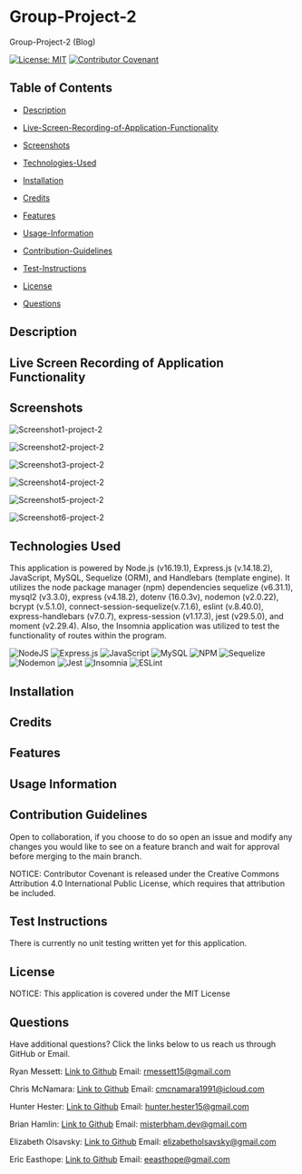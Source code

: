 # Group-Project-2

Group-Project-2 (Blog)

[![License: MIT](https://img.shields.io/badge/License-MIT-yellow.svg)](https://opensource.org/licenses/MIT) [![Contributor Covenant](https://img.shields.io/badge/Contributor%20Covenant-2.1-4baaaa.svg)](code_of_conduct.md)

## Table of Contents

- [Description](#description)

- [Live-Screen-Recording-of-Application-Functionality](#live-screen-recording-of-application-functionality)

- [Screenshots](#screenshots)

- [Technologies-Used](#technologies-used)

- [Installation](#installation)

- [Credits](#credits)

- [Features](#features)

- [Usage-Information](#usage-information)

- [Contribution-Guidelines](#contribution-guidelines)

- [Test-Instructions](#test-instructions)

- [License](#license)

- [Questions](#questions)

## Description

## Live Screen Recording of Application Functionality

## Screenshots

![Screenshot1-project-2](https://github.com/HunterHester/fusion-fables/assets/120127903/5b998d41-f9a2-4a0e-87f3-9f299d73cd7f)

![Screenshot2-project-2](https://github.com/HunterHester/fusion-fables/assets/120127903/bb7af314-6024-4f48-b264-c0a46650bf00)

![Screenshot3-project-2](https://github.com/HunterHester/fusion-fables/assets/120127903/58579050-cf24-4f3f-8718-a35935770db9)

![Screenshot4-project-2](https://github.com/HunterHester/fusion-fables/assets/120127903/1e033748-fb64-44b6-a8df-8a267a6da32f)

![Screenshot5-project-2](https://github.com/HunterHester/fusion-fables/assets/120127903/a9f6fa07-5fee-4f20-b692-dd3f45bb02cc)

![Screenshot6-project-2](https://github.com/HunterHester/fusion-fables/assets/120127903/56c1e0db-5c99-457d-b7b7-8cb6110fc420)

## Technologies Used

This application is powered by Node.js (v16.19.1), Express.js (v.14.18.2), JavaScript, MySQL, Sequelize (ORM), and Handlebars (template engine). It utilizes the node package manager (npm) dependencies sequelize (v6.31.1), mysql2 (v3.3.0), express (v4.18.2), dotenv (16.0.3v), nodemon (v2.0.22), bcrypt (v.5.1.0), connect-session-sequelize(v.7.1.6), eslint (v.8.40.0), express-handlebars (v7.0.7), express-session (v1.17.3), jest (v29.5.0), and moment (v2.29.4). Also, the Insomnia application was utilized to test the functionality of routes within the program.

![NodeJS](https://img.shields.io/badge/node.js-6DA55F?style=for-the-badge&logo=node.js&logoColor=white)
![Express.js](https://img.shields.io/badge/express.js-%23404d59.svg?style=for-the-badge&logo=express&logoColor=%2361DAFB)
![JavaScript](https://img.shields.io/badge/javascript-%23323330.svg?style=for-the-badge&logo=javascript&logoColor=%23F7DF1E)
![MySQL](https://img.shields.io/badge/mysql-%2300f.svg?style=for-the-badge&logo=mysql&logoColor=white)
![NPM](https://img.shields.io/badge/NPM-%23CB3837.svg?style=for-the-badge&logo=npm&logoColor=white)
![Sequelize](https://img.shields.io/badge/Sequelize-52B0E7?style=for-the-badge&logo=Sequelize&logoColor=white)
![Nodemon](https://img.shields.io/badge/NODEMON-%23323330.svg?style=for-the-badge&logo=nodemon&logoColor=%BBDEAD)
![Jest](https://img.shields.io/badge/-jest-%23C21325?style=for-the-badge&logo=jest&logoColor=white)
![Insomnia](https://img.shields.io/badge/Insomnia-black?style=for-the-badge&logo=insomnia&logoColor=5849BE)
![ESLint](https://img.shields.io/badge/ESLint-4B3263?style=for-the-badge&logo=eslint&logoColor=white)

## Installation

## Credits

## Features

## Usage Information

## Contribution Guidelines

Open to collaboration, if you choose to do so open an issue and modify any changes you would like to see on a feature branch and wait for approval before merging to the main branch.

NOTICE: Contributor Covenant is released under the Creative Commons Attribution 4.0 International Public License, which requires that attribution be included.

## Test Instructions

There is currently no unit testing written yet for this application.

## License

NOTICE: This application is covered under the MIT License

## Questions

Have additional questions? Click the links below to us reach us through GitHub or Email.

Ryan Messett: [Link to Github](https://github.com/rmessett15) Email: <a href="mailto:rmessett15@gmail.com">rmessett15@gmail.com</a>

Chris McNamara: [Link to Github](https://github.com/cmcnamara15) Email: <a href="mailto:cmcnamara1991@icloud.com">cmcnamara1991@icloud.com</a>

Hunter Hester: [Link to Github](https://github.com/HunterHester) Email: <a href="mailto:hunter.hester15@gmail.com">hunter.hester15@gmail.com</a>

Brian Hamlin: [Link to Github](https://github.com/MisterBham) Email: <a href="mailto:misterbham.dev@gmail.com">misterbham.dev@gmail.com</a>

Elizabeth Olsavsky: [Link to Github](https://github.com/elizabetholsavsky) Email: <a href="mailto:elizabetholsavsky@gmail.com">elizabetholsavsky@gmail.com</a>

Eric Easthope: [Link to Github](https://github.com/eeast) Email: <a href="mailto:eeasthope@gmail.com">eeasthope@gmail.com</a>
